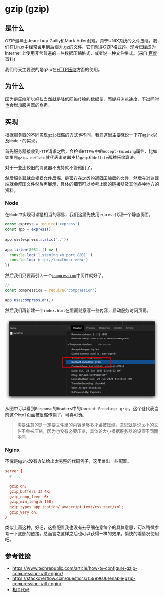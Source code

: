 # gzip (gzip)

## 是什么

GZIP最早由Jean-loup Gailly和Mark Adler创建，用于UNⅨ系统的文件压缩。我们在Linux中经常会用到后缀为.gz的文件，它们就是GZIP格式的。现今已经成为Internet 上使用非常普遍的一种数据压缩格式，或者说一种文件格式。(来自 [百度百科](https://baike.baidu.com/item/GZIP))

我们今天主要说的是gzip在[HTTP压缩](https://baike.baidu.com/item/HTTP%E5%8E%8B%E7%BC%A9)方面的使用。

## 为什么

因为是压缩所以好处当然就是降低网络传输的数据量，而提升浏览速度，不过同时也会增加服务器的负担。

## 实现

根据服务器的不同实现`gzip`压缩的方式也不同，我们这里主要就说一下在`Nginx`以及`Node`下的实现。

首先服务器接收到`HTTP`请求之后，会检查`HTTP头`中的`Accept-Encoding`属性，比如如果是`gzip，deflate`就代表浏览器支持`gzip`和`deflate`两种压缩算法。

对于一些比较旧的浏览器不支持就不管他们了。

然后服务器就会根据文件后缀，是否存在之类的返回压缩后的文件，然后在浏览器端就会解压文件然后再展示，具体的细节可以参考上面的链接以及其他各种地方的资料。

### Node

在`Node`中实现可谓是相当的容易，我们这里先使用`express`代理一个静态页面。

```js
const express = require('express')
const app = express()

app.use(express.static('./'))

app.listen(8081, () => {
  console.log('listening on port 8081!')
  console.log('http://localhost:8081')
})
```

然后我们只要再引入一个[`compression`](https://github.com/expressjs/compression)中间件就好了。

```js
// ...
const compression = require('compression')

app.use(compression())
```

然后我们再新建一个`index.html`在里面随意写一些内容，启动服务访问页面。

![gzip-1](../../assets/gzip-1.jpg)

从图中可以看到`Response`的`Headers`中的`Content-Encoding: gzip`。这个就代表当前这个`html`页面被压缩传输了，可喜可贺。

> 需要注意的是一定要文件里的内容足够多才会被压缩，意思就是说太小的文件不会被压缩，因为也没有必要压缩，具体的大小根据服务器的设置不同而不同。

### Nginx

不愧是`Nginx`没有办法给出太完整的代码例子，这里给出一些配置。

```conf
server {
  # ...

  gzip on;
  gzip_buffers 32 4K;
  gzip_comp_level 6;
  gzip_min_length 100;
  gzip_types application/javascript text/css text/xml;
  gzip_vary on;
}
```

类似上面这种，好吧，这些配置我也没有去仔细在意每个的具体意思，可以稍微参考一下底部的链接。总而言之这样之后也可以获得一样的效果，愉快的看情况使用吧。

## 参考链接

- https://www.techrepublic.com/article/how-to-configure-gzip-compression-with-nginx/
- https://stackoverflow.com/questions/15999606/enable-gzip-compression-with-nginx
- [相关代码](../../code/HTTP/gzip)
